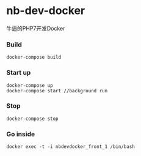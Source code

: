 # nb-dev-docker
牛逼的PHP7开发Docker

### Build
```{r, engine='bash', count_lines}
docker-compose build
```

### Start up
```{r, engine='bash', count_lines}
docker-compose up
docker-compose start //background run
```


### Stop
```{r, engine='bash', count_lines}
docker-compose stop
```

### Go inside
```{r, engine='bash', count_lines}
docker exec -t -i nbdevdocker_front_1 /bin/bash
```
